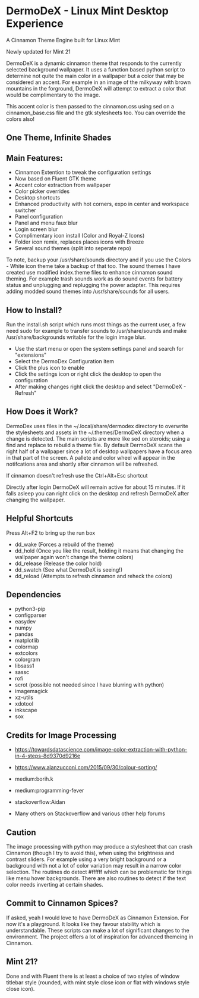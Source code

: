 # DermoDeX - Linux Mint Desktop Experience
A Cinnamon Theme Engine built for Linux Mint

Newly updated for Mint 21

DermoDeX is a dynamic cinnamon theme that responds to the currently selected background wallpaper. It uses a function based python script to determine not quite the main color in a wallpaper but a color that may be considered an accent. For example in an image of the milkyway with brown mountains in the forground, DermoDeX will attempt to extract a color that would be complimentary to the image.

This accent color is then passed to the cinnamon.css using sed on a cinnamon_base.css file and the gtk stylesheets too. You can override the colors also!

## One Theme, Infinite Shades


## Main Features:
- Cinnamon Extention to tweak the configuration settings
- Now based on Fluent GTK theme
- Accent color extraction from wallpaper
- Color picker overrides
- Desktop shortcuts
- Enhanced productivity with hot corners, expo in center and workspace switcher
- Panel configuration
- Panel and menu faux blur
- Login screen blur
- Complimentary icon install (Color and Royal-Z Icons)
- Folder icon remix, replaces places icons with Breeze
- Several sound themes (split into seperate repo)

To note, backup your /usr/share/sounds directory and if you use the Colors - White icon theme take a backup of that too. The sound themes I have created use modified index.theme files to enhance cinnamon sound theming. For example trash sounds work as do sound events for battery status and unplugging and replugging the power adapter. This requires adding modded sound themes into /usr/share/sounds for all users.

## How to Install?
Run the install.sh script which runs most things as the current user, a few need sudo for example to transfer sounds to /usr/share/sounds and make /usr/share/backgrounds writable for the login image blur.

- Use the start menu or open the system settings panel and search for "extensions"
- Select the DermoDex Configuration item
- Click the plus icon to enable
- Click the settings icon or right click the desktop to open the configuration
- After making changes right click the desktop and select "DermoDeX - Refresh"

## How Does it Work?
DermoDex uses files in the ~/.local/share/dermodex directory to overwrite the stylesheets and assets in the ~/.themes/DermoDeX directory when a change is detected. The main scripts are more like sed on steroids; using a find and replace to rebuild a theme file. By default DermoDeX scans the right half of a wallpaper since a lot of desktop wallpapers have a focus area in that part of the screen. A pallete and color wheel will appear in the notifcations area and shortly after cinnamon will be refreshed.

If cinnamon doesn't refresh use the Ctrl+Alt+Esc shortcut

Directly after login DermoDeX will remain active for about 15 minutes. If it falls asleep you can right click on the desktop and refresh DermoDeX after changing the wallpaper.

## Helpful Shortcuts
Press Alt+F2 to bring up the run box
- dd_wake (Forces a rebuild of the theme)
- dd_hold (Once you like the result, holding it means that changing the wallpaper again won't change the theme colors)
- dd_release (Release the color hold)
- dd_swatch (See what DermoDeX is seeing!)
- dd_reload (Attempts to refresh cinnamon and reheck the colors)

## Dependencies
- python3-pip
- configparser
- easydev
- numpy
- pandas
- matplotlib
- colormap
- extcolors
- colorgram
- libsass1 
- sassc 
- rofi 
- scrot (possible not needed since I have blurring with python) 
- imagemagick 
- xz-utils 
- xdotool
- inkscape
- sox

## Credits for Image Processing
- https://towardsdatascience.com/image-color-extraction-with-python-in-4-steps-8d9370d9216e
- https://www.alanzucconi.com/2015/09/30/colour-sorting/

- medium:borih.k
- medium:programming-fever
- stackoverflow:Aidan
- Many others on Stackoverflow and various other help forums


## Caution
The image processing with python may produce a stylesheet that can crash Cinnamon (though I try to avoid this), when using the brightness and contrast sliders. For example using a very bright background or a background with not a lot of color variation may result in a narrow color selection. The routines do detect #ffffff which can be problematic for things like menu hover backgrounds. There are also routines to detect if the text color needs inverting at certain shades.

## Commit to Cinnamon Spices?
If asked, yeah I would love to have DermoDeX as Cinnamon Extension. For now it's a playground. It looks like they favour stability which is understandable. These scripts can make a lot of significant changes to the environment. The project offers a lot of inspiration for advanced themeing in Cinnamon.

## Mint 21?
Done and with Fluent there is at least a choice of two styles of window titlebar style (rounded, with mint style close icon or flat with windows style close icon).
